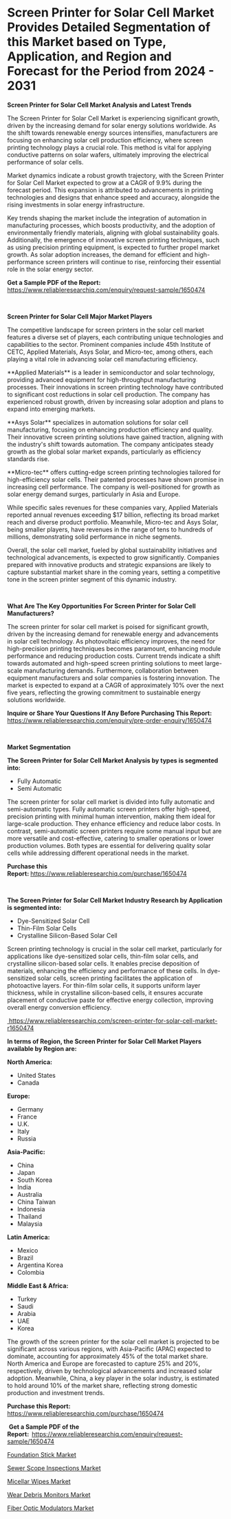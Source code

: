 <p><h1>Screen Printer for Solar Cell Market Provides Detailed Segmentation of this Market based on Type, Application, and Region and Forecast for the Period from 2024 - 2031</h1></p><p><strong>Screen Printer for Solar Cell Market Analysis and Latest Trends</strong></p>
<p><p>The Screen Printer for Solar Cell Market is experiencing significant growth, driven by the increasing demand for solar energy solutions worldwide. As the shift towards renewable energy sources intensifies, manufacturers are focusing on enhancing solar cell production efficiency, where screen printing technology plays a crucial role. This method is vital for applying conductive patterns on solar wafers, ultimately improving the electrical performance of solar cells.</p><p>Market dynamics indicate a robust growth trajectory, with the Screen Printer for Solar Cell Market expected to grow at a CAGR of 9.9% during the forecast period. This expansion is attributed to advancements in printing technologies and designs that enhance speed and accuracy, alongside the rising investments in solar energy infrastructure. </p><p>Key trends shaping the market include the integration of automation in manufacturing processes, which boosts productivity, and the adoption of environmentally friendly materials, aligning with global sustainability goals. Additionally, the emergence of innovative screen printing techniques, such as using precision printing equipment, is expected to further propel market growth. As solar adoption increases, the demand for efficient and high-performance screen printers will continue to rise, reinforcing their essential role in the solar energy sector.</p></p>
<p><strong>Get a Sample PDF of the Report:&nbsp;</strong> <a href="https://www.reliableresearchiq.com/enquiry/request-sample/1650474?utm_campaign=104&utm_medium=2&utm_source=Github&utm_content=ia&utm_term=26092024&utm_id=screen-printer-for-solar-cell">https://www.reliableresearchiq.com/enquiry/request-sample/1650474</a></p>
<p>&nbsp;</p>
<p><strong>Screen Printer for Solar Cell Major Market Players</strong></p>
<p><p>The competitive landscape for screen printers in the solar cell market features a diverse set of players, each contributing unique technologies and capabilities to the sector. Prominent companies include 45th Institute of CETC, Applied Materials, Asys Solar, and Micro-tec, among others, each playing a vital role in advancing solar cell manufacturing efficiency.</p><p>**Applied Materials** is a leader in semiconductor and solar technology, providing advanced equipment for high-throughput manufacturing processes. Their innovations in screen printing technology have contributed to significant cost reductions in solar cell production. The company has experienced robust growth, driven by increasing solar adoption and plans to expand into emerging markets.</p><p>**Asys Solar** specializes in automation solutions for solar cell manufacturing, focusing on enhancing production efficiency and quality. Their innovative screen printing solutions have gained traction, aligning with the industry's shift towards automation. The company anticipates steady growth as the global solar market expands, particularly as efficiency standards rise.</p><p>**Micro-tec** offers cutting-edge screen printing technologies tailored for high-efficiency solar cells. Their patented processes have shown promise in increasing cell performance. The company is well-positioned for growth as solar energy demand surges, particularly in Asia and Europe.</p><p>While specific sales revenues for these companies vary, Applied Materials reported annual revenues exceeding $17 billion, reflecting its broad market reach and diverse product portfolio. Meanwhile, Micro-tec and Asys Solar, being smaller players, have revenues in the range of tens to hundreds of millions, demonstrating solid performance in niche segments.</p><p>Overall, the solar cell market, fueled by global sustainability initiatives and technological advancements, is expected to grow significantly. Companies prepared with innovative products and strategic expansions are likely to capture substantial market share in the coming years, setting a competitive tone in the screen printer segment of this dynamic industry.</p></p>
<p>&nbsp;</p>
<p><strong>What Are The Key Opportunities For Screen Printer for Solar Cell Manufacturers?</strong></p>
<p><p>The screen printer for solar cell market is poised for significant growth, driven by the increasing demand for renewable energy and advancements in solar cell technology. As photovoltaic efficiency improves, the need for high-precision printing techniques becomes paramount, enhancing module performance and reducing production costs. Current trends indicate a shift towards automated and high-speed screen printing solutions to meet large-scale manufacturing demands. Furthermore, collaboration between equipment manufacturers and solar companies is fostering innovation. The market is expected to expand at a CAGR of approximately 10% over the next five years, reflecting the growing commitment to sustainable energy solutions worldwide.</p></p>
<p><strong>Inquire or Share Your Questions If Any Before Purchasing This Report:</strong> <a href="https://www.reliableresearchiq.com/enquiry/pre-order-enquiry/1650474?utm_campaign=104&utm_medium=2&utm_source=Github&utm_content=ia&utm_term=26092024&utm_id=screen-printer-for-solar-cell">https://www.reliableresearchiq.com/enquiry/pre-order-enquiry/1650474</a></p>
<p>&nbsp;</p>
<p><strong>Market Segmentation</strong></p>
<p><strong>The Screen Printer for Solar Cell Market Analysis by types is segmented into:</strong></p>
<p><ul><li>Fully Automatic</li><li>Semi Automatic</li></ul></p>
<p><p>The screen printer for solar cell market is divided into fully automatic and semi-automatic types. Fully automatic screen printers offer high-speed, precision printing with minimal human intervention, making them ideal for large-scale production. They enhance efficiency and reduce labor costs. In contrast, semi-automatic screen printers require some manual input but are more versatile and cost-effective, catering to smaller operations or lower production volumes. Both types are essential for delivering quality solar cells while addressing different operational needs in the market.</p></p>
<p><strong>Purchase this Report:&nbsp;</strong><a href="https://www.reliableresearchiq.com/purchase/1650474?utm_campaign=104&utm_medium=2&utm_source=Github&utm_content=ia&utm_term=26092024&utm_id=screen-printer-for-solar-cell">https://www.reliableresearchiq.com/purchase/1650474</a></p>
<p>&nbsp;</p>
<p><strong>The Screen Printer for Solar Cell Market Industry Research by Application is segmented into:</strong></p>
<p><ul><li>Dye-Sensitized Solar Cell</li><li>Thin-Film Solar Cells</li><li>Crystalline Silicon-Based Solar Cell</li></ul></p>
<p><p>Screen printing technology is crucial in the solar cell market, particularly for applications like dye-sensitized solar cells, thin-film solar cells, and crystalline silicon-based solar cells. It enables precise deposition of materials, enhancing the efficiency and performance of these cells. In dye-sensitized solar cells, screen printing facilitates the application of photoactive layers. For thin-film solar cells, it supports uniform layer thickness, while in crystalline silicon-based cells, it ensures accurate placement of conductive paste for effective energy collection, improving overall energy conversion efficiency.</p></p>
<p><a href="https://www.reliableresearchiq.com/screen-printer-for-solar-cell-market-r1650474?utm_campaign=104&utm_medium=2&utm_source=Github&utm_content=ia&utm_term=26092024&utm_id=screen-printer-for-solar-cell">&nbsp;https://www.reliableresearchiq.com/screen-printer-for-solar-cell-market-r1650474</a></p>
<p><strong>In terms of Region, the Screen Printer for Solar Cell Market Players available by Region are:</strong></p>
<p>
    <p> <strong> North America: </strong>
        <ul>
            <li>United States</li>
            <li>Canada</li>
        </ul>
        </p> 
    <p> <strong> Europe: </strong>
        <ul>
            <li>Germany</li>
            <li>France</li>
            <li>U.K.</li>
            <li>Italy</li>
            <li>Russia</li>
        </ul>
        </p> 
    <p> <strong> Asia-Pacific: </strong>
        <ul>
            <li>China</li>
            <li>Japan</li>
            <li>South Korea</li>
            <li>India</li>
            <li>Australia</li>
            <li>China Taiwan</li>
            <li>Indonesia</li>
            <li>Thailand</li>
            <li>Malaysia</li>
        </ul>
        </p> 
    <p> <strong> Latin America: </strong>
        <ul>
            <li>Mexico</li>
            <li>Brazil</li>
            <li>Argentina Korea</li>
            <li>Colombia</li>
        </ul>
        </p> 
    <p> <strong> Middle East & Africa: </strong>
        <ul>
            <li>Turkey</li>
            <li>Saudi</li>
            <li>Arabia</li>
            <li>UAE</li>
            <li>Korea</li>
        </ul>
    </p>
    </p>
<p><p>The growth of the screen printer for the solar cell market is projected to be significant across various regions, with Asia-Pacific (APAC) expected to dominate, accounting for approximately 45% of the total market share. North America and Europe are forecasted to capture 25% and 20%, respectively, driven by technological advancements and increased solar adoption. Meanwhile, China, a key player in the solar industry, is estimated to hold around 10% of the market share, reflecting strong domestic production and investment trends.</p></p>
<p><strong>Purchase this Report: </strong><a href="https://www.reliableresearchiq.com/purchase/1650474?utm_campaign=104&utm_medium=2&utm_source=Github&utm_content=ia&utm_term=26092024&utm_id=screen-printer-for-solar-cell">https://www.reliableresearchiq.com/purchase/1650474</a></p>
<p>&nbsp;<strong>Get a Sample PDF of the Report:&nbsp;&nbsp;</strong><a href="https://www.reliableresearchiq.com/enquiry/request-sample/1650474?utm_campaign=104&utm_medium=2&utm_source=Github&utm_content=ia&utm_term=26092024&utm_id=screen-printer-for-solar-cell">https://www.reliableresearchiq.com/enquiry/request-sample/1650474</a></p>
<p><strong></strong></p>
<p><p><a href="https://issuu.com/reportprime-2/docs/foundation-stick-market-size-2030.p_5e72f98b057f59?utm_campaign=104&utm_medium=2&utm_source=Github&utm_content=ia&utm_term=26092024&utm_id=screen-printer-for-solar-cell">Foundation Stick Market</a></p><p><a href="https://www.linkedin.com/pulse/sewer-scope-inspections-market-forecast-global-trends-analysis-4n70e?trackingId=OE6WN6evS8OPUax%2FCNs%2FIA%3D%3D&utm_campaign=104&utm_medium=2&utm_source=Github&utm_content=ia&utm_term=26092024&utm_id=screen-printer-for-solar-cell">Sewer Scope Inspections Market</a></p><p><a href="https://issuu.com/reportprime-2/docs/micellar-wipes-market-size-2030.ppt_86b63c2319b884?utm_campaign=104&utm_medium=2&utm_source=Github&utm_content=ia&utm_term=26092024&utm_id=screen-printer-for-solar-cell">Micellar Wipes Market</a></p><p><a href="https://github.com/jeffreybishop26/Market-Research-Report-List-1/blob/main/wear-debris-monitors-market.md?utm_campaign=104&utm_medium=2&utm_source=Github&utm_content=ia&utm_term=26092024&utm_id=screen-printer-for-solar-cell">Wear Debris Monitors Market</a></p><p><a href="https://www.linkedin.com/pulse/fiber-optic-modulators-industry-sector-market-dynamics-future-glkic?trackingId=5U%2FbLR69SU2eysWE4eCGsg%3D%3D&utm_campaign=104&utm_medium=2&utm_source=Github&utm_content=ia&utm_term=26092024&utm_id=screen-printer-for-solar-cell">Fiber Optic Modulators Market</a></p></p>